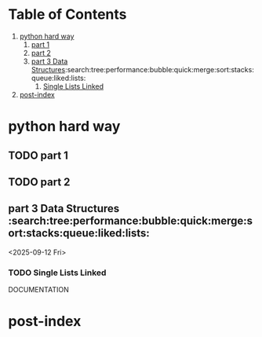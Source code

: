 
# Table of Contents

1.  [python hard way](#org67d1ed8)
    1.  [part 1](#orgdab1978)
    2.  [part 2](#org85cc453)
    3.  [part 3 Data Structures](#orgb37366f):search:tree:performance:bubble:quick:merge:sort:stacks:queue:liked:lists:
        1.  [Single Lists Linked](#orga271473)
2.  [post-index](#org6441376)


<a id="org67d1ed8"></a>

# python hard way


<a id="orgdab1978"></a>

## TODO part 1


<a id="org85cc453"></a>

## TODO part 2


<a id="orgb37366f"></a>

## part 3 Data Structures     :search:tree:performance:bubble:quick:merge:sort:stacks:queue:liked:lists:

<span class="timestamp-wrapper"><span class="timestamp">&lt;2025-09-12 Fri&gt;</span></span>


<a id="orga271473"></a>

### TODO Single Lists Linked

DOCUMENTATION


<a id="org6441376"></a>

# post-index

